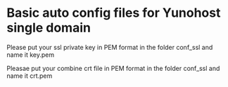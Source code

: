 # Basic auto config files for Yunohost single domain


Please put your ssl private key in PEM format in the folder conf_ssl and name it key.pem


Pleasae put your combine crt file in PEM format in the folder conf_ssl and name it crt.pem


